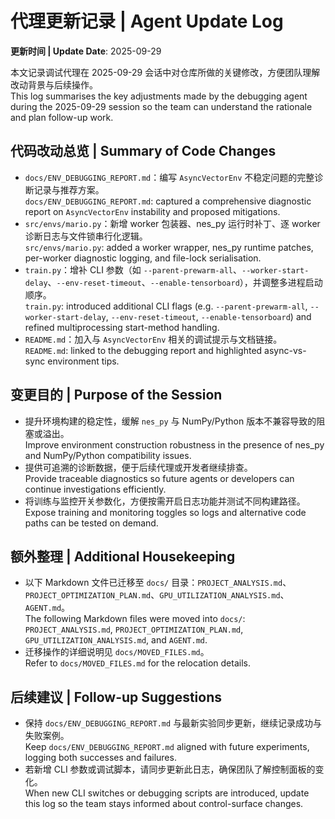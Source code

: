 # 代理更新记录 | Agent Update Log

**更新时间 | Update Date**: 2025-09-29

本文记录调试代理在 2025-09-29 会话中对仓库所做的关键修改，方便团队理解改动背景与后续操作。<br>This log summarises the key adjustments made by the debugging agent during the 2025-09-29 session so the team can understand the rationale and plan follow-up work.

## 代码改动总览 | Summary of Code Changes
- `docs/ENV_DEBUGGING_REPORT.md`：编写 `AsyncVectorEnv` 不稳定问题的完整诊断记录与推荐方案。<br>`docs/ENV_DEBUGGING_REPORT.md`: captured a comprehensive diagnostic report on `AsyncVectorEnv` instability and proposed mitigations.
- `src/envs/mario.py`：新增 worker 包装器、nes_py 运行时补丁、逐 worker 诊断日志与文件锁串行化逻辑。<br>`src/envs/mario.py`: added a worker wrapper, nes_py runtime patches, per-worker diagnostic logging, and file-lock serialisation.
- `train.py`：增补 CLI 参数（如 `--parent-prewarm-all`、`--worker-start-delay`、`--env-reset-timeout`、`--enable-tensorboard`），并调整多进程启动顺序。<br>`train.py`: introduced additional CLI flags (e.g. `--parent-prewarm-all`, `--worker-start-delay`, `--env-reset-timeout`, `--enable-tensorboard`) and refined multiprocessing start-method handling.
- `README.md`：加入与 `AsyncVectorEnv` 相关的调试提示与文档链接。<br>`README.md`: linked to the debugging report and highlighted async-vs-sync environment tips.

## 变更目的 | Purpose of the Session
- 提升环境构建的稳定性，缓解 `nes_py` 与 NumPy/Python 版本不兼容导致的阻塞或溢出。<br>Improve environment construction robustness in the presence of nes_py and NumPy/Python compatibility issues.
- 提供可追溯的诊断数据，便于后续代理或开发者继续排查。<br>Provide traceable diagnostics so future agents or developers can continue investigations efficiently.
- 将训练与监控开关参数化，方便按需开启日志功能并测试不同构建路径。<br>Expose training and monitoring toggles so logs and alternative code paths can be tested on demand.

## 额外整理 | Additional Housekeeping
- 以下 Markdown 文件已迁移至 `docs/` 目录：`PROJECT_ANALYSIS.md`、`PROJECT_OPTIMIZATION_PLAN.md`、`GPU_UTILIZATION_ANALYSIS.md`、`AGENT.md`。<br>The following Markdown files were moved into `docs/`: `PROJECT_ANALYSIS.md`, `PROJECT_OPTIMIZATION_PLAN.md`, `GPU_UTILIZATION_ANALYSIS.md`, and `AGENT.md`.
- 迁移操作的详细说明见 `docs/MOVED_FILES.md`。<br>Refer to `docs/MOVED_FILES.md` for the relocation details.

## 后续建议 | Follow-up Suggestions
- 保持 `docs/ENV_DEBUGGING_REPORT.md` 与最新实验同步更新，继续记录成功与失败案例。<br>Keep `docs/ENV_DEBUGGING_REPORT.md` aligned with future experiments, logging both successes and failures.
- 若新增 CLI 参数或调试脚本，请同步更新此日志，确保团队了解控制面板的变化。<br>When new CLI switches or debugging scripts are introduced, update this log so the team stays informed about control-surface changes.

